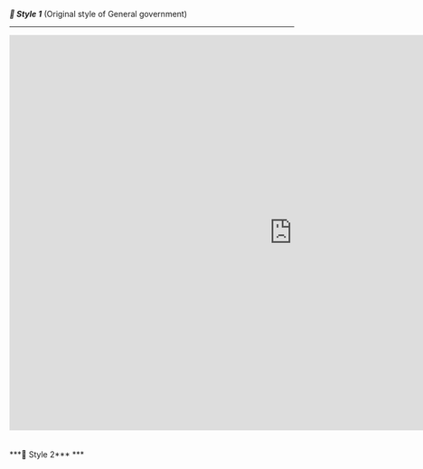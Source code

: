 ***📌 Style 1*** (Original style of General government)
***
<iframe src="https://data.oecd.org/chart/6OcR" width="1000" height="700" style="border: 0" mozallowfullscreen="true" webkitallowfullscreen="true" allowfullscreen="true"><a href="https://data.oecd.org/chart/6OcR" target="_blank">OECD Chart: General government debt, Total, % of GDP, Annual, 2020</a></iframe><br/>  
<br/>  
<br/>  
***📌 Style 2***
***
<div class="flourish-embed flourish-chart" data-src="visualisation/11147814"><script src="https://public.flourish.studio/resources/embed.js"></script></div>
